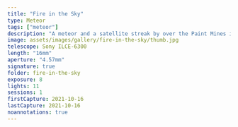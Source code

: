 ```yaml
---
title: "Fire in the Sky"
type: Meteor
tags: ["meteor"]
description: "A meteor and a satellite streak by over the Paint Mines in Colorado."
image: assets/images/gallery/fire-in-the-sky/thumb.jpg
telescope: Sony ILCE-6300
length: "16mm"
aperture: "4.57mm"
signature: true
folder: fire-in-the-sky
exposure: 8
lights: 11
sessions: 1
firstCapture: 2021-10-16
lastCapture: 2021-10-16
noannotations: true
---
```

